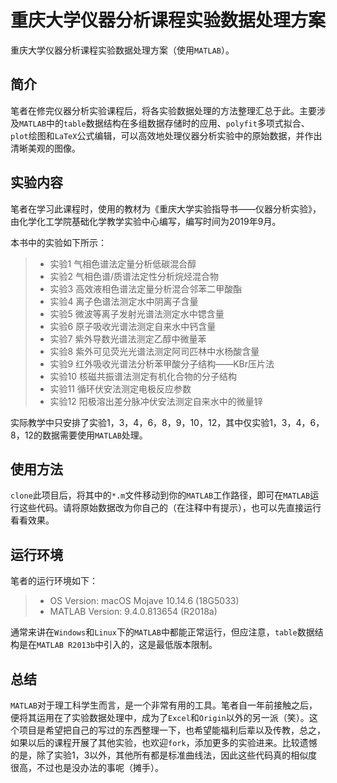 # 重庆大学仪器分析课程实验数据处理方案
重庆大学仪器分析课程实验数据处理方案（使用`MATLAB`）。
## 简介
笔者在修完仪器分析实验课程后，将各实验数据处理的方法整理汇总于此。主要涉及`MATLAB`中的`table`数据结构在多组数据存储时的应用、`polyfit`多项式拟合、`plot`绘图和`LaTeX`公式编辑，可以高效地处理仪器分析实验中的原始数据，并作出清晰美观的图像。
## 实验内容
笔者在学习此课程时，使用的教材为《重庆大学实验指导书——仪器分析实验》，由化学化工学院基础化学教学实验中心编写，编写时间为2019年9月。

本书中的实验如下所示：
> * 实验1 气相色谱法定量分析低碳混合醇
> * 实验2 气相色谱/质谱法定性分析烷烃混合物
> * 实验3 高效液相色谱法定量分析混合邻苯二甲酸酯
> * 实验4 离子色谱法测定水中阴离子含量
> * 实验5 微波等离子发射光谱法测定水中锶含量
> * 实验6 原子吸收光谱法测定自来水中钙含量
> * 实验7 紫外导数光谱法测定乙醇中微量苯
> * 实验8 紫外可见荧光光谱法测定阿司匹林中水杨酸含量
> * 实验9 红外吸收光谱法分析苯甲酸分子结构——KBr压片法
> * 实验10 核磁共振谱法测定有机化合物的分子结构
> * 实验11 循环伏安法测定电极反应参数
> * 实验12 阳极溶出差分脉冲伏安法测定自来水中的微量锌

实际教学中只安排了实验1，3，4，6，8，9，10，12，其中仅实验1，3，4，6，8，12的数据需要使用`MATLAB`处理。
## 使用方法
`clone`此项目后，将其中的`*.m`文件移动到你的`MATLAB`工作路径，即可在`MATLAB`运行这些代码。请将原始数据改为你自己的（在注释中有提示），也可以先直接运行看看效果。
## 运行环境
笔者的运行环境如下：
> * OS Version: macOS Mojave 10.14.6 (18G5033)
> * MATLAB Version: 9.4.0.813654 (R2018a)

通常来讲在`Windows`和`Linux`下的`MATLAB`中都能正常运行，但应注意，`table`数据结构是在`MATLAB R2013b`中引入的，这是最低版本限制。
## 总结
`MATLAB`对于理工科学生而言，是一个非常有用的工具。笔者自一年前接触之后，便将其运用在了实验数据处理中，成为了`Excel`和`Origin`以外的另一派（笑）。这个项目是希望把自己的写过的东西整理一下，也希望能福利后辈以及传教，总之，如果以后的课程开展了其他实验，也欢迎`fork`，添加更多的实验进来。比较遗憾的是，除了实验1，3以外，其他所有都是标准曲线法，因此这些代码真的相似度很高，不过也是没办法的事呢（摊手）。
